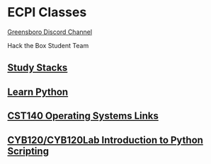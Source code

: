 # ECPI Classes

[Greensboro Discord Channel](https://discord.gg/urXRaKKuAj)

Hack the Box Student Team

## [Study Stacks](https://www.studystack.com/users/jlgentry)

## [Learn Python](Python/readme.MD)

## [CST140 Operating Systems Links](CST140/cst140.md)

## [CYB120/CYB120Lab Introduction to Python Scripting](cyb120/cyb120.md)

